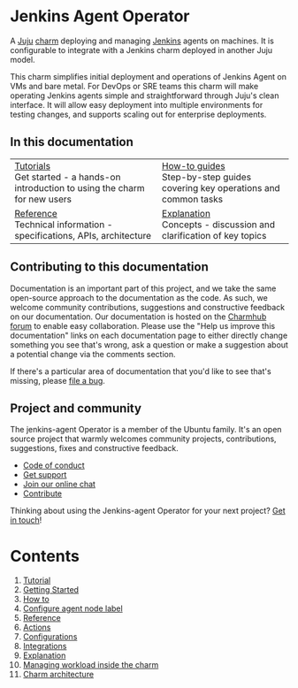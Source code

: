 # Jenkins Agent Operator

A [Juju](https://juju.is/) [charm](https://juju.is/docs/olm/charmed-operators) deploying and managing [Jenkins](https://www.jenkins.io/) agents on machines. It is configurable to integrate with a Jenkins charm deployed in another Juju model.

This charm simplifies initial deployment and operations of Jenkins Agent on VMs and bare metal. For DevOps or SRE teams this charm will make operating Jenkins agents simple and straightforward through Juju's clean interface. It will allow easy deployment into multiple environments for testing changes, and supports scaling out for enterprise deployments.

## In this documentation

| | |
|--|--|
|  [Tutorials](https://charmhub.io/jenkins-agent/docs/tutorial-getting-started)</br>  Get started - a hands-on introduction to using the charm for new users </br> |  [How-to guides](https://charmhub.io/jenkins-agent/docs/how-to-configure-agent-node-label) </br> Step-by-step guides covering key operations and common tasks |
| [Reference](https://charmhub.io/jenkins-agent/docs/reference-actions) </br> Technical information - specifications, APIs, architecture | [Explanation](https://charmhub.io/jenkins-agent/docs/explanation-workload) </br> Concepts - discussion and clarification of key topics  |

## Contributing to this documentation

Documentation is an important part of this project, and we take the same open-source approach to the documentation as 
the code. As such, we welcome community contributions, suggestions and constructive feedback on our documentation. 
Our documentation is hosted on the [Charmhub forum](https://discourse.charmhub.io/) 
to enable easy collaboration. Please use the "Help us improve this documentation" links on each documentation page to 
either directly change something you see that's wrong, ask a question or make a suggestion about a potential change via 
the comments section.

If there's a particular area of documentation that you'd like to see that's missing, please 
[file a bug](https://github.com/canonical/jenkins-agent-operator/issues).

## Project and community

The jenkins-agent Operator is a member of the Ubuntu family. It's an open source project that warmly welcomes community projects, contributions, suggestions, fixes and constructive feedback.

- [Code of conduct](https://ubuntu.com/community/code-of-conduct)
- [Get support](https://discourse.charmhub.io/)
- [Join our online chat](https://app.element.io/#/room/#charmhub-charmdev:ubuntu.com)
- [Contribute](https://github.com/canonical/jenkins-agent-operator/blob/3e451213530aba783b892d231ce0f783a22ec303/CONTRIBUTING.md)

Thinking about using the Jenkins-agent Operator for your next project? [Get in touch](https://app.element.io/#/room/#charmhub-charmdev:ubuntu.com)!

# Contents

1. [Tutorial](tutorial)
  1. [Getting Started](tutorial/getting-started.md)
1. [How to](how-to)
  1. [Configure agent node label](how-to/configure-agent-node-label.md)
1. [Reference](reference)
  1. [Actions](reference/actions.md)
  1. [Configurations](reference/configurations.md)
  1. [Integrations](reference/integrations.md)
1. [Explanation](explanation)
  1. [Managing workload inside the charm](explanation/workload.md)
  1. [Charm architecture](explanation/charm-architecture.md)